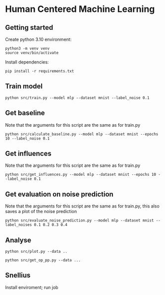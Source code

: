 # Human Centered Machine Learning

## Getting started

Create python 3.10 environment:

```
python3 -m venv venv
source venv/bin/activate
```

Install dependencies:

```
pip install -r requirements.txt
```

## Train model

```
python src/train.py --model mlp --dataset mnist --label_noise 0.1
```

## Get baseline
Note that the arguments for this script are the same as for train.py

```
python src/calculate_baseline.py --model mlp --dataset mnist --epochs 10 --label_noise 0.1
```

## Get influences
Note that the arguments for this script are the same as for train.py

```
python src/get_influences.py --model mlp --dataset mnist --epochs 10 --label_noise 0.1
```

## Get evaluation on noise prediction
Note that the arguments for this script are the same as for train.py, this also saves a plot of the noise prediction

```
python src/evaluate_noise_prediction.py --model mlp --dataset mnist --label_noises 0.1 0.2 0.3 0.4
```

## Analyse

```
python src/plot.py --data ..
```

```
python src/get_op_pp.py --data ...
```

## Snellius

Install enviroment;
run job
